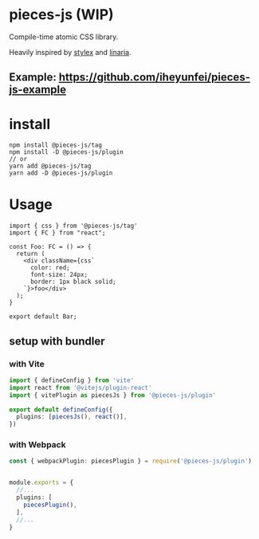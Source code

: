 # pieces-js (WIP)

Compile-time atomic CSS library.

Heavily inspired by [stylex](https://twitter.com/ReactWeb/status/1459575294432473091) and [linaria](https://github.com/callstack/linaria).

## Example: https://github.com/iheyunfei/pieces-js-example

# install
```
npm install @pieces-js/tag
npm install -D @pieces-js/plugin
// or
yarn add @pieces-js/tag
yarn add -D @pieces-js/plugin
```

# Usage

```tsx
import { css } from '@pieces-js/tag'
import { FC } from "react";

const Foo: FC = () => {
  return (
    <div className={css`
      color: red;
      font-size: 24px;
      border: 1px black solid;
    `}>foo</div>
  );
}

export default Bar;
```

## setup with bundler

### with Vite

```ts
import { defineConfig } from 'vite'
import react from '@vitejs/plugin-react'
import { vitePlugin as piecesJs } from '@pieces-js/plugin'

export default defineConfig({
  plugins: [piecesJs(), react()],
})
```

### with Webpack

```ts
const { webpackPlugin: piecesPlugin } = require('@pieces-js/plugin')


module.exports = {
  //...
  plugins: [
    piecesPlugin(),
  ],
  //...
}
```